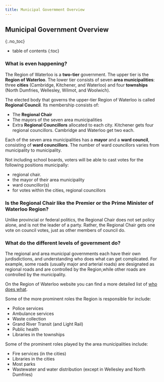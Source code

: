```yaml
---
title: Municipal Govermment Overview 
---
```


Municipal Government Overview
----------------------
{:.no_toc}

* table of contents
{:toc}

### What is even happening? 

The Region of Waterloo is a **two-tier** government. The upper tier is
the **Region of Waterloo**. The lower tier consists of seven
**area municipalities**: three **cities** (Cambridge, Kitchener, and Waterloo)
and four **townships** (North Dumfries, Wellesley, Wilmot, and
Woolwich). 

The elected body that governs the upper-tier Region of Waterloo is
called **Regional Council**. Its membership consists of: 

- The **Regional Chair**
- The mayors of the seven area municipalities
- Extra **Regional Councillors** allocated to each city. Kitchener
  gets four regional councillors. Cambridge and Waterloo get two each. 


Each of the seven area municipalities has a **mayor** and a **ward
council**, consisting of **ward councillors**. The number of ward
councillors varies from municipality to municipality. 

Not including school boards, voters will be able to cast votes for the
following positions municipally: 

- regional chair.
- the mayor of their area municipality
- ward councillor(s)
- for votes within the cities, regional
  councillors 


### Is the Regional Chair like the Premier or the Prime Minister of Waterloo Region?


Unlike provincial or federal politics, the Regional Chair does not set
policy alone, and is not the leader of a party. Rather, the Regional Chair gets one vote on council
votes, just as other members of council do. 


### What do the different levels of government do?

The regional and area municipal governments each have their own
jurdisdictions, and understanding who does what can get complicated.
For example, some roads (usually major and arterial roads) are
designated as regional roads and are controlled by the Region,while
other roads are controlled by the municipality. 

On the Region of Waterloo website you can find a more detailed list of
[who does
what](https://www.regionofwaterloo.ca/en/regional-government/regional-responsibilities---who-does-what-in-government.aspx).

Some of the more prominent roles the Region is responsible for
include: 

- Police services
- Ambulance services
- Waste collection
- Grand River Transit (and Light Rail)
- Public health
- Libraries in the townships

Some of the prominent roles played by the area municipalities include: 

- Fire services (in the cities)
- Libraries in the cities
- Most parks
- Wastewater and water distribution (except in Wellesley and North
  Dumfries)

